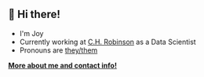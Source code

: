 ## 👋 Hi there!

- I'm Joy
- Currently working at [C.H. Robinson](https://www.chrobinson.com) as a Data Scientist
- Pronouns are [they/them](http://pronoun.is/they/)

**[More about me and contact info!](joypauls.dev)**
